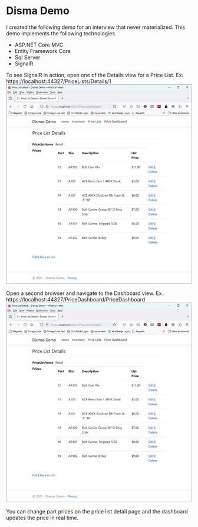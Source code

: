 # Disma Demo

I created the following demo for an interview that never materialized. This demo implements the 
following technologies.

- ASP.NET Core MVC
- Entity Framework Core
- Sql Server
- SignalR

To see SignalR in action, open one of the Details view for a Price List. Ex: https://localhost:44327/PriceLists/Details/1
![Alt text](pricelist.jpg?raw=true "Price List")

Open a second browser and navigate to the Dashboard view.  Ex. https://localhost:44327/PriceDashboard/PriceDashboard
![Alt text](dashboard.jpg?raw=true "Prices Dashboard")

You can change part prices on the price list detail page and the dashboard updates the price in real time.
